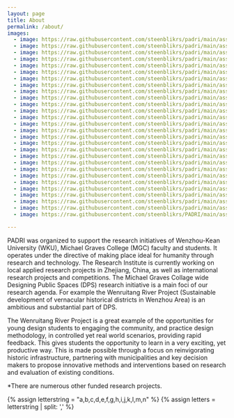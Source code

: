 ```yaml
---
layout: page
title: About
permalink: /about/
images:
  - image: https://raw.githubusercontent.com/steenblikrs/padri/main/assets/IMG_20210319_134639.jpg"
  - image: https://raw.githubusercontent.com/steenblikrs/padri/main/assets/IMG_20210328_151116.jpg"
  - image: https://raw.githubusercontent.com/steenblikrs/padri/main/assets/IMG_20210328_193036.jpg"
  - image: https://raw.githubusercontent.com/steenblikrs/padri/main/assets/IMG_20210423_185827.jpg"
  - image: https://raw.githubusercontent.com/steenblikrs/padri/main/assets/IMG_20210428_152921.jpg"
  - image: https://raw.githubusercontent.com/steenblikrs/padri/main/assets/IMG_20210522_104153.jpg"
  - image: https://raw.githubusercontent.com/steenblikrs/padri/main/assets/IMG_20210522_132429.jpg"
  - image: https://raw.githubusercontent.com/steenblikrs/padri/main/assets/IMG_20210522_135913.jpg"
  - image: https://raw.githubusercontent.com/steenblikrs/padri/main/assets/_[1].jpg"
  - image: https://raw.githubusercontent.com/steenblikrs/padri/main/assets/IMG_20190307_163255.jpg"
  - image: https://raw.githubusercontent.com/steenblikrs/padri/main/assets/IMG_20190403_135126.jpg"
  - image: https://raw.githubusercontent.com/steenblikrs/padri/main/assets/IMG_20190419_165036.jpg"
  - image: https://raw.githubusercontent.com/steenblikrs/padri/main/assets/IMG_20190507_192933.jpg
  - image: https://raw.githubusercontent.com/steenblikrs/padri/main/assets/IMG_20190508_120417.jpg
  - image: https://raw.githubusercontent.com/steenblikrs/padri/main/assets/IMG_20190525_133946.jpg
  - image: https://raw.githubusercontent.com/steenblikrs/padri/main/assets/IMG_20190527_120258.jpg
  - image: https://raw.githubusercontent.com/steenblikrs/padri/main/assets/IMG_20190527_120537.jpg
  - image: https://raw.githubusercontent.com/steenblikrs/padri/main/assets/IMG_20190527_151832.jpg
  - image: https://raw.githubusercontent.com/steenblikrs/padri/main/assets/IMG_20190527_161420.jpg
  - image: https://raw.githubusercontent.com/steenblikrs/padri/main/assets/IMG_20190529_191643.jpg
  - image: https://raw.githubusercontent.com/steenblikrs/padri/main/assets/IMG_20191124_092025.jpg
  - image: https://raw.githubusercontent.com/steenblikrs/padri/main/assets/IMG_20191207_090348.jpg
  - image: https://raw.githubusercontent.com/steenblikrs/padri/main/assets/IMG_20201112_160534.jpg
  - image: https://raw.githubusercontent.com/steenblikrs/padri/main/assets/IMG_20201113_111204.jpg
  - image: https://raw.githubusercontent.com/steenblikrs/padri/main/assets/IMG_20210129_093400.jpg
  - image: https://raw.githubusercontent.com/steenblikrs/padri/main/assets/IMG_20210129_100557.jpg
  - image: https://raw.githubusercontent.com/steenblikrs/padri/main/assets/IMG_20210129_105749.jpg
  - image: https://raw.githubusercontent.com/steenblikrs/PADRI/main/assets/_%5B1%5D.jpg

---
```


PADRI was organized to support the research initiatives of Wenzhou-Kean University (WKU), Michael Graves College (MGC) faculty and students. It operates under the directive of making place ideal for humanity through research and technology. The Research Institute is currently working on local applied research projects in Zhejiang, China, as well as international research projects and competitions. The Michael Graves Collage wide Designing Public Spaces (DPS) research initiative is a main foci of our research agenda. For example the Wenruitang River Project (Sustainable development of vernacular historical districts in Wenzhou Area) is an ambitious and substantial part of DPS.

The Wenruitang River Project is a great example of the opportunities for young design students to engaging the community, and practice design methodology, in controlled yet real world scenarios, providing rapid feedback. This gives students the opportunity to learn in a very exciting, yet productive way. This is made possible through a focus on reinvigorating historic infrastructure, partnering with municipalities and key decision makers to propose innovative methods and interventions based on research and evaluation of existing conditions.

*There are numerous other funded research projects.


{% assign letterstring = "a,b,c,d,e,f,g,h,i,j,k,l,m,n" %}
{% assign letters = letterstring | split: ',' %}

<div class="carousel__holder">
    <div class="carousel">
        {% for item in site.data.carousel.images %}
          <input class="carousel__activator" type="radio" name="carousel" id="{{ letters[forloop.index0] }}" {% if forloop.first %}checked="checked"{% endif %} />
        {% endfor %}
        {% for item in site.data.carousel.images %}
          {% if forloop.index == forloop.length %}
            {% assign nextindex = 0 %}
          {% else %}
            {% assign nextindex = forloop.index0 | plus: 1 %}
          {% endif %}
          {% assign nextletter = letters[nextindex] %}
          {% if forloop.index0 == 0 %}
            {% assign previndex = forloop.length | minus: 1 %}
          {% else %}
            {% assign previndex = forloop.index0 | minus: 1 %}
          {% endif %}
          {% assign prevletter = letters[previndex] %}
          <div class="carousel__controls">
              <label class="carousel__control carousel__control--backward" for="{{ prevletter }}"></label>
              <label class="carousel__control carousel__control--forward" for="{{ nextletter }}"></label>
          </div>
        {% endfor %}
        <div class="carousel__track">
          <ul>
            {% for item in site.data.carousel.images %}
            <li class="carousel__slide" style="background-image: url('{{ item.image }}');"></li>
            {% endfor %}
          </ul>
        </div>
        <div class="carousel__indicators">
            {% for item in site.data.carousel.images %}
              <label class="carousel__indicator" for="{{ letters[forloop.index0] }}"></label>
            {% endfor %}
        </div>
    </div>
</div>

<style>
.carousel__holder {width: 100%; position: relative; padding-bottom: {{ include.height }}{{ include.unit }}; margin: 1rem 0 1rem;}
.carousel {
  height: 100%;
  width: 100%;
  overflow: hidden;
  text-align: center;
  position: absolute;
  padding: 0;
}
.carousel__controls,
.carousel__activator {
  display: none;
}
{% for item in site.data.carousel.images %}
.carousel__activator:nth-of-type({{ forloop.index }}):checked ~ .carousel__track {
  -webkit-transform: translateX(-{{ forloop.index0 }}00%);
          transform: translateX(-{{ forloop.index0 }}00%);
}
.carousel__activator:nth-of-type({{ forloop.index }}):checked ~ .carousel__slide:nth-of-type({{ forloop.index }}) {
  transition: opacity 0.5s, -webkit-transform 0.5s;
  transition: opacity 0.5s, transform 0.5s;
  transition: opacity 0.5s, transform 0.5s, -webkit-transform 0.5s;
  top: 0;
  left: 0;
  right: 0;
  opacity: 1;
  -webkit-transform: scale(1);
          transform: scale(1);
}
.carousel__activator:nth-of-type({{ forloop.index }}):checked ~ .carousel__controls:nth-of-type({{ forloop.index }}) {
  display: block;
  opacity: 1;
}
.carousel__activator:nth-of-type({{ forloop.index }}):checked ~ .carousel__indicators .carousel__indicator:nth-of-type({{ forloop.index }}) {
  opacity: 1;
}
{% endfor %}

.carousel__control {
  height: 30px;
  width: 30px;
  margin-top: -15px;
  top: 50%;
  position: absolute;
  display: block;
  cursor: pointer;
  border-width: 5px 5px 0 0;
  border-style: solid;
  border-color: #fafafa;
  opacity: 0.35;
  opacity: 1;
  outline: 0;
  z-index: 3;
}
.carousel__control:hover {
  opacity: 1;
}
.carousel__control--backward {
  left: 20px;
  -webkit-transform: rotate(-135deg);
          transform: rotate(-135deg);
}
.carousel__control--forward {
  right: 20px;
  -webkit-transform: rotate(45deg);
          transform: rotate(45deg);
}
.carousel__indicators {
  position: absolute;
  bottom: 20px;
  width: 100%;
  text-align: center;
}
.carousel__indicator {
  height: 15px;
  width: 15px;
  border-radius: 100%;
  display: inline-block;
  z-index: 2;
  cursor: pointer;
  opacity: 0.35;
  margin: 0 2.5px 0 2.5px;
}
.carousel__indicator:hover {
  opacity: 0.75;
}
.carousel__track {
  position: absolute;
  top: 0;
  right: 0;
  bottom: 0;
  left: 0;
  padding: 0;
  margin: 0;
  transition: -webkit-transform 0.5s ease 0s;
  transition: transform 0.5s ease 0s;
  transition: transform 0.5s ease 0s, -webkit-transform 0.5s ease 0s;
}
.carousel__track .carousel__slide {
  display: block;
  top: 0;
  left: 0;
  right: 0;
  opacity: 1;
}
{% for item in site.data.carousel.images %}
.carousel__track .carousel__slide:nth-of-type({{ forloop.index }}) {
  -webkit-transform: translateX({{ forloop.index0 }}00%);
          transform: translateX({{ forloop.index0 }}00%);
}
{% endfor %}

.carousel--scale .carousel__slide {
  -webkit-transform: scale(0);
          transform: scale(0);
}
.carousel__slide {
  height: 100%;
  position: absolute;
  opacity: 0;
  overflow: hidden;
}
.carousel__slide .overlay {height: 100%;}
.carousel--thumb .carousel__indicator {
  height: 30px;
  width: 30px;
}
.carousel__indicator {
  background-color: #fafafa;
}
{% for item in site.data.carousel.images %}
.carousel__slide:nth-of-type({{ forloop.index }}),
.carousel--thumb .carousel__indicators .carousel__indicator:nth-of-type({{ forloop.index }}) {
  background-size: cover;
  background-position: center;
}
{% endfor %}
</style>

<script>
  function isVisible(el) {
        while (el) {
            if (el === document) {
                return true;
            }

            var $style = window.getComputedStyle(el, null);

            if (!el) {
                return false;
            } else if (!$style) {
                return false;
            } else if ($style.display === 'none') {
                return false;
            } else if ($style.visibility === 'hidden') {
                return false;
            } else if (+$style.opacity === 0) {
                return false;
            } else if (($style.display === 'block' || $style.display === 'inline-block') &&
                $style.height === '0px' && $style.overflow === 'hidden') {
                return false;
            } else {
                return $style.position === 'fixed' || isVisible(el.parentNode);
            }
        }
  }
  {% if include.duration %}
  setInterval(function(){
    var j=0;
    var elements = document.querySelectorAll('.carousel__control--forward');
    for(i=(elements.length - 1);i>-1;i--) {
      if(isVisible(elements[i])) j=i;
    }
    elements[j].click();
  },{{ include.duration }}000);
  {% endif %}
</script>